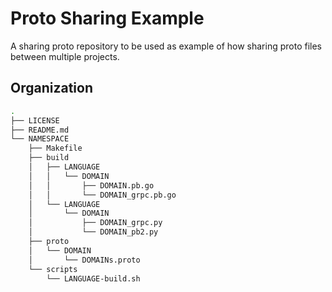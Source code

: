# Proto Sharing Example

A sharing proto repository to be used as example of how sharing proto files between multiple projects.

## Organization

```sh
.
├── LICENSE
├── README.md
└── NAMESPACE
    ├── Makefile
    ├── build
    │   ├── LANGUAGE
    │   │   └── DOMAIN
    │   │       ├── DOMAIN.pb.go
    │   │       └── DOMAIN_grpc.pb.go
    │   └── LANGUAGE
    │       └── DOMAIN
    │           ├── DOMAIN_grpc.py
    │           └── DOMAIN_pb2.py
    ├── proto
    │   └── DOMAIN
    │       └── DOMAINs.proto
    └── scripts
        └── LANGUAGE-build.sh
```